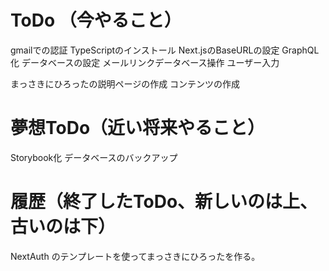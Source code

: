
# ToDo （今やること）
gmailでの認証
TypeScriptのインストール
Next.jsのBaseURLの設定
GraphQL化
データベースの設定
メールリンクデータベース操作 ユーザー入力

まっさきにひろったの説明ページの作成
コンテンツの作成

# 夢想ToDo（近い将来やること）
Storybook化
データベースのバックアップ

# 履歴（終了したToDo、新しいのは上、古いのは下）

NextAuth のテンプレートを使ってまっさきにひろったを作る。
